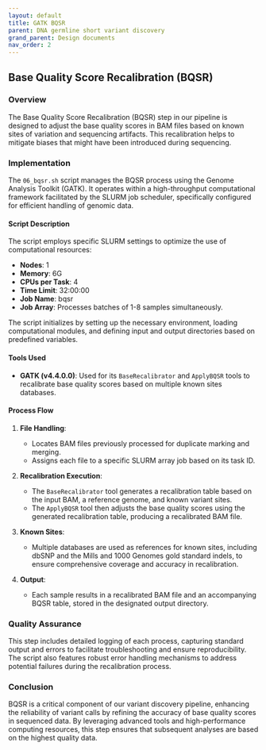 ```yaml
---
layout: default
title: GATK BQSR
parent: DNA germline short variant discovery
grand_parent: Design documents
nav_order: 2
---
```


## Base Quality Score Recalibration (BQSR)

### Overview
The Base Quality Score Recalibration (BQSR) step in our pipeline is designed to adjust the base quality scores in BAM files based on known sites of variation and sequencing artifacts. This recalibration helps to mitigate biases that might have been introduced during sequencing.

### Implementation
The `06_bqsr.sh` script manages the BQSR process using the Genome Analysis Toolkit (GATK). It operates within a high-throughput computational framework facilitated by the SLURM job scheduler, specifically configured for efficient handling of genomic data.

#### Script Description
The script employs specific SLURM settings to optimize the use of computational resources:

- **Nodes**: 1
- **Memory**: 6G
- **CPUs per Task**: 4
- **Time Limit**: 32:00:00
- **Job Name**: bqsr
- **Job Array**: Processes batches of 1-8 samples simultaneously.

The script initializes by setting up the necessary environment, loading computational modules, and defining input and output directories based on predefined variables.

#### Tools Used
- **GATK (v4.4.0.0)**: Used for its `BaseRecalibrator` and `ApplyBQSR` tools to recalibrate base quality scores based on multiple known sites databases.

#### Process Flow
1. **File Handling**:
   - Locates BAM files previously processed for duplicate marking and merging.
   - Assigns each file to a specific SLURM array job based on its task ID.
   
2. **Recalibration Execution**:
   - The `BaseRecalibrator` tool generates a recalibration table based on the input BAM, a reference genome, and known variant sites.
   - The `ApplyBQSR` tool then adjusts the base quality scores using the generated recalibration table, producing a recalibrated BAM file.

3. **Known Sites**:
   - Multiple databases are used as references for known sites, including dbSNP and the Mills and 1000 Genomes gold standard indels, to ensure comprehensive coverage and accuracy in recalibration.

4. **Output**:
   - Each sample results in a recalibrated BAM file and an accompanying BQSR table, stored in the designated output directory.

### Quality Assurance
This step includes detailed logging of each process, capturing standard output and errors to facilitate troubleshooting and ensure reproducibility. The script also features robust error handling mechanisms to address potential failures during the recalibration process.

### Conclusion
BQSR is a critical component of our variant discovery pipeline, enhancing the reliability of variant calls by refining the accuracy of base quality scores in sequenced data. By leveraging advanced tools and high-performance computing resources, this step ensures that subsequent analyses are based on the highest quality data.

